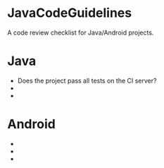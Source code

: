# JavaCodeGuidelines
A code review checklist for Java/Android projects.


# Java
- Does the project pass all tests on the CI server?
- 
-

# Android
-
-
-
